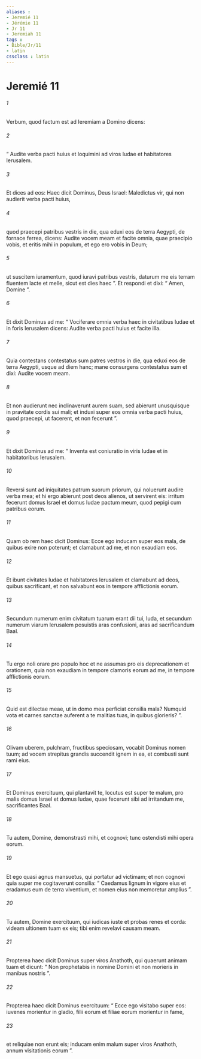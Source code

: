 ```yaml
---
aliases : 
- Jeremié 11
- Jérémie 11
- Jr 11
- Jeremiah 11
tags : 
- Bible/Jr/11
- latin
cssclass : latin
---
```


# Jeremié 11

###### 1
Verbum, quod factum est ad Ieremiam a Domino dicens: 
###### 2
“ Audite verba pacti huius et loquimini ad viros Iudae et habitatores Ierusalem. 
###### 3
Et dices ad eos: Haec dicit Dominus, Deus Israel: Maledictus vir, qui non audierit verba pacti huius, 
###### 4
quod praecepi patribus vestris in die, qua eduxi eos de terra Aegypti, de fornace ferrea, dicens: Audite vocem meam et facite omnia, quae praecipio vobis, et eritis mihi in populum, et ego ero vobis in Deum; 
###### 5
ut suscitem iuramentum, quod iuravi patribus vestris, daturum me eis terram fluentem lacte et melle, sicut est dies haec ”. Et respondi et dixi: “ Amen, Domine ”.
###### 6
Et dixit Dominus ad me: “ Vociferare omnia verba haec in civitatibus Iudae et in foris Ierusalem dicens: Audite verba pacti huius et facite illa. 
###### 7
Quia contestans contestatus sum patres vestros in die, qua eduxi eos de terra Aegypti, usque ad diem hanc; mane consurgens contestatus sum et dixi: Audite vocem meam. 
###### 8
Et non audierunt nec inclinaverunt aurem suam, sed abierunt unusquisque in pravitate cordis sui mali; et induxi super eos omnia verba pacti huius, quod praecepi, ut facerent, et non fecerunt ”.
###### 9
Et dixit Dominus ad me: “ Inventa est coniuratio in viris Iudae et in habitatoribus Ierusalem. 
###### 10
Reversi sunt ad iniquitates patrum suorum priorum, qui noluerunt audire verba mea; et hi ergo abierunt post deos alienos, ut servirent eis: irritum fecerunt domus Israel et domus Iudae pactum meum, quod pepigi cum patribus eorum. 
###### 11
Quam ob rem haec dicit Dominus: Ecce ego inducam super eos mala, de quibus exire non poterunt; et clamabunt ad me, et non exaudiam eos. 
###### 12
Et ibunt civitates Iudae et habitatores Ierusalem et clamabunt ad deos, quibus sacrificant, et non salvabunt eos in tempore afflictionis eorum. 
###### 13
Secundum numerum enim civitatum tuarum erant dii tui, Iuda, et secundum numerum viarum Ierusalem posuistis aras confusioni, aras ad sacrificandum Baal.
###### 14
Tu ergo noli orare pro populo hoc et ne assumas pro eis deprecationem et orationem, quia non exaudiam in tempore clamoris eorum ad me, in tempore afflictionis eorum.
###### 15
Quid est dilectae meae, ut in domo mea perficiat consilia mala? Numquid vota et carnes sanctae auferent a te malitias tuas, in quibus glorieris? ”.
###### 16
Olivam uberem, pulchram, fructibus speciosam, vocabit Dominus nomen tuum; ad vocem strepitus grandis succendit ignem in ea, et combusti sunt rami eius.
###### 17
Et Dominus exercituum, qui plantavit te, locutus est super te malum, pro malis domus Israel et domus Iudae, quae fecerunt sibi ad irritandum me, sacrificantes Baal.
###### 18
Tu autem, Domine, demonstrasti mihi, et cognovi; tunc ostendisti mihi opera eorum.
###### 19
Et ego quasi agnus mansuetus, qui portatur ad victimam; et non cognovi quia super me cogitaverunt consilia: “ Caedamus lignum in vigore eius et eradamus eum de terra viventium, et nomen eius non memoretur amplius ”.
###### 20
Tu autem, Domine exercituum, qui iudicas iuste et probas renes et corda: videam ultionem tuam ex eis; tibi enim revelavi causam meam.
###### 21
Propterea haec dicit Dominus super viros Anathoth, qui quaerunt animam tuam et dicunt: “ Non prophetabis in nomine Domini et non morieris in manibus nostris ”. 
###### 22
Propterea haec dicit Dominus exercituum: “ Ecce ego visitabo super eos: iuvenes morientur in gladio, filii eorum et filiae eorum morientur in fame, 
###### 23
et reliquiae non erunt eis; inducam enim malum super viros Anathoth, annum visitationis eorum ”.
